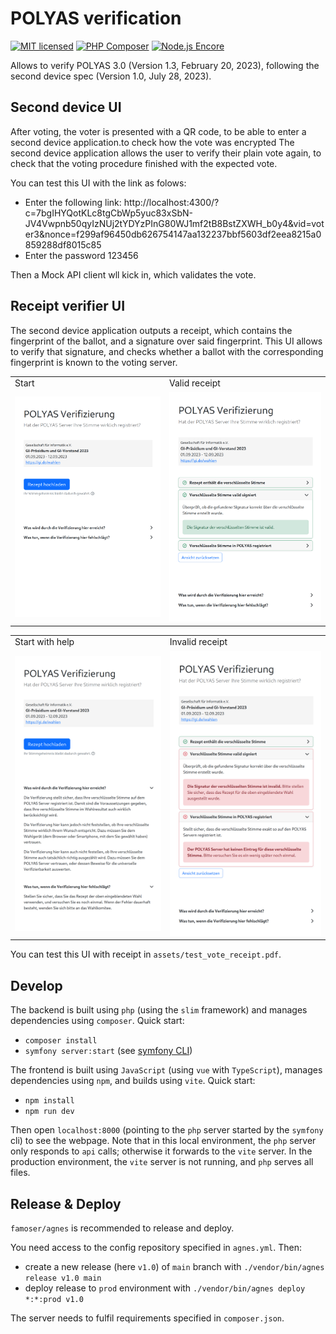 # POLYAS verification

[![MIT licensed](https://img.shields.io/badge/license-MIT-blue.svg)](./LICENSE) 
[![PHP Composer](https://github.com/famoser/polyas-verification/actions/workflows/php.yml/badge.svg)](https://github.com/famoser/polyas-verification/actions/workflows/php.yml)
[![Node.js Encore](https://github.com/famoser/polyas-verification/actions/workflows/node.js.yml/badge.svg)](https://github.com/famoser/polyas-verification/actions/workflows/node.js.yml)

Allows to verify POLYAS 3.0 (Version 1.3, February 20, 2023), following the second device spec (Version 1.0, July 28, 2023). 

## Second device UI

After voting, the voter is presented with a QR code, to be able to enter a second device application.to check how the vote was encrypted 
The second device application allows the user to verify their plain vote again, to check that the voting procedure finished with the expected vote.

You can test this UI with the link as folows:
- Enter the following link: http://localhost:4300/?c=7bgIHYQotKLc8tgCbWp5yuc83xSbN-JV4Vwpnb50qyIzNUj2tYDYzPInG80WJ1mf2tB8BstZXWH_b0y4&vid=voter3&nonce=f299af96450db626754147aa132237bbf5603df2eea8215a0859288df8015c85
- Enter the password 123456

Then a Mock API client wll kick in, which validates the vote.

## Receipt verifier UI

The second device application outputs a receipt, which contains the fingerprint of the ballot, and a signature over said fingerprint. 
This UI allows to verify that signature, and checks whether a ballot with the corresponding fingerprint is known to the voting server.

<table>
    <tbody>
        <tr>
            <td>Start</td>
            <td>Valid receipt</td>
        </tr>
        <tr>
            <td><img src="assets/01_start_view.png?raw=true" alt="Screenshot Start"></td>
            <td><img src="assets/02_receipt_valid.png?raw=true" alt="Screenshot Receipt valid"></td>
        </tr>
    </tbody>
</table>

<table>
    <tbody>
        <tr>
            <td>Start with help</td>
            <td>Invalid receipt</td>
        </tr>
        <tr>
            <td><img src="assets/03_start_view_with_help.png?raw=true" alt="Screenshot Start with expanded help"></td>
            <td><img src="assets/04_receipt_invalid.png?raw=true" alt="Screenshot Receipt invalid"></td>
        </tr>
    </tbody>
</table>

You can test this UI with receipt in `assets/test_vote_receipt.pdf`.

## Develop

The backend is built using `php` (using the `slim` framework) and manages dependencies using `composer`. Quick start:
- `composer install`
- `symfony server:start` (see [symfony CLI](https://symfony.com/download))

The frontend is built using `JavaScript` (using `vue` with `TypeScript`), manages dependencies using `npm`, and builds using `vite`. Quick start:
- `npm install`
- `npm run dev`

Then open `localhost:8000` (pointing to the `php` server started by the `symfony` cli) to see the webpage. Note that in this local environment, the `php` server only responds to `api` calls; otherwise it forwards to the `vite` server. In the production environment, the `vite` server is not running, and `php` serves all files.

## Release & Deploy

`famoser/agnes` is recommended to release and deploy.

You need access to the config repository specified in `agnes.yml`. Then:
- create a new release (here `v1.0`) of `main` branch with `./vendor/bin/agnes release v1.0 main`
- deploy release to `prod` environment with `./vendor/bin/agnes deploy *:*:prod v1.0`

The server needs to fulfil requirements specified in `composer.json`.
